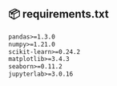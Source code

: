 ## 📦 requirements.txt

```txt
pandas>=1.3.0
numpy>=1.21.0
scikit-learn>=0.24.2
matplotlib>=3.4.3
seaborn>=0.11.2
jupyterlab>=3.0.16
